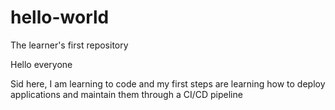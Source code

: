 # hello-world
The learner's first repository

Hello everyone

Sid here, I am learning to code and my first steps are learning how to deploy applications and maintain them through a CI/CD pipeline
